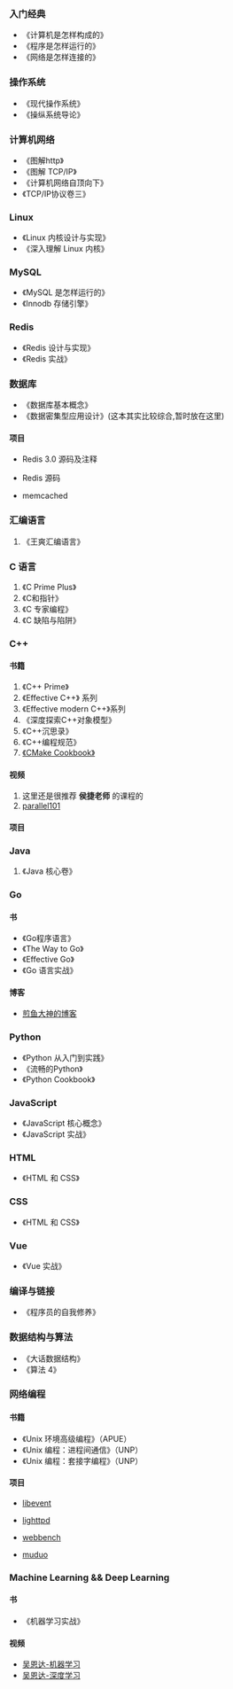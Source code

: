 ### 入门经典

- 《计算机是怎样构成的》
- 《程序是怎样运行的》
- 《网络是怎样连接的》


### 操作系统

- 《现代操作系统》
- 《操纵系统导论》

### 计算机网络

- 《图解http》
- 《图解 TCP/IP》
- 《计算机网络自顶向下》
- 《TCP/IP协议卷三》

### Linux

- 《Linux 内核设计与实现》
- 《深入理解 Linux 内核》

### MySQL

- 《MySQL 是怎样运行的》
- 《Innodb 存储引擎》

### Redis

- 《Redis 设计与实现》
- 《Redis 实战》

### 数据库

- 《数据库基本概念》
- 《数据密集型应用设计》(这本其实比较综合,暂时放在这里)

#### 项目

- Redis 3.0 源码及注释

- Redis 源码

- memcached

### 汇编语言

1. 《王爽汇编语言》

### C 语言

1. 《C Prime Plus》
2. 《C和指针》
3. 《C 专家编程》
4. 《C 缺陷与陷阱》

### C++

#### 书籍

1. 《C++ Prime》
2. 《Effective C++》 系列
3. 《Effective modern C++》系列
4. 《深度探索C++对象模型》
5. 《C++沉思录》
6. 《C++编程规范》
7. [《CMake Cookbook》](https://www.bookstack.cn/read/CMake-Cookbook/README.md)

#### 视频

1. 这里还是很推荐 **侯捷老师** 的课程的
2. [parallel101](https://github.com/parallel101)

#### 项目



### Java

1. 《Java 核心卷》


### Go

#### 书

- 《Go程序语言》
- 《The Way to Go》
- 《Effective Go》
- 《Go 语言实战》

#### 博客

- [煎鱼大神的博客](https://eddycjy.com/)

### Python

- 《Python 从入门到实践》
- 《流畅的Python》
- 《Python Cookbook》

### JavaScript

- 《JavaScript 核心概念》
- 《JavaScript 实战》

### HTML

- 《HTML 和 CSS》

### CSS

- 《HTML 和 CSS》

### Vue

- 《Vue 实战》

### 编译与链接

- 《程序员的自我修养》

### 数据结构与算法

- 《大话数据结构》
- 《算法 4》

### 网络编程

#### 书籍

- 《Unix 环境高级编程》（APUE）
- 《Unix 编程：进程间通信》（UNP）
- 《Unix 编程：套接字编程》（UNP）

#### 项目

- [libevent](https://github.com/libevent/libevent)

- [lighttpd](https://github.com/lighttpd/lighttpd1.4)

- [webbench](https://github.com/EZLippi/WebBench)

- [muduo](https://github.com/chenshuo/muduo)


### Machine Learning && Deep Learning

#### 书

- 《机器学习实战》

#### 视频

- [吴恩达-机器学习](https://www.bilibili.com/video/BV164411b7dx?p=3&spm_id_from=pageDriver)
- [吴恩达-深度学习](https://www.bilibili.com/video/BV1FT4y1E74V?p=2)
